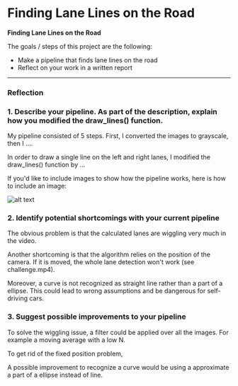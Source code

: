 # **Finding Lane Lines on the Road** 

**Finding Lane Lines on the Road**

The goals / steps of this project are the following:
* Make a pipeline that finds lane lines on the road
* Reflect on your work in a written report


[//]: # (Image References)

[image1]: ./examples/grayscale.jpg "Grayscale"

---

### Reflection

### 1. Describe your pipeline. As part of the description, explain how you modified the draw_lines() function.

My pipeline consisted of 5 steps. First, I converted the images to grayscale, then I .... 

In order to draw a single line on the left and right lanes, I modified the draw_lines() function by ...

If you'd like to include images to show how the pipeline works, here is how to include an image: 

![alt text][image1]


### 2. Identify potential shortcomings with your current pipeline

The obvious problem is that the calculated lanes are wiggling very much in the video.

Another shortcoming is that the algorithm relies on the position of the camera. If it is moved, the whole lane detection won't work (see challenge.mp4).

Moreover, a curve is not recognized as straight line rather than a part of a ellipse. This could lead to wrong assumptions and be dangerous for self-driving cars.  


### 3. Suggest possible improvements to your pipeline

To solve the wiggling issue, a filter could be applied over all the images. For example a moving average with a low N.

To get rid of the fixed position problem, 

A possible improvement to recognize a curve would be using a approximate a part of a ellipse instead of line. 

